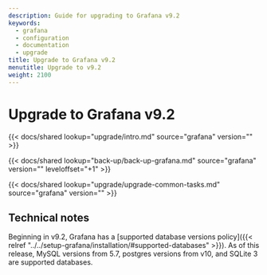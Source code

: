 ```yaml
---
description: Guide for upgrading to Grafana v9.2
keywords:
  - grafana
  - configuration
  - documentation
  - upgrade
title: Upgrade to Grafana v9.2
menutitle: Upgrade to v9.2
weight: 2100
---
```


# Upgrade to Grafana v9.2

{{< docs/shared lookup="upgrade/intro.md" source="grafana" version="<GRAFANA VERSION>" >}}

{{< docs/shared lookup="back-up/back-up-grafana.md" source="grafana" version="<GRAFANA VERSION>" leveloffset="+1" >}}

{{< docs/shared lookup="upgrade/upgrade-common-tasks.md" source="grafana" version="<GRAFANA VERSION>" >}}

## Technical notes

Beginning in v9.2, Grafana has a [supported database versions policy]({{< relref "../../setup-grafana/installation/#supported-databases" >}}). As of this release, MySQL versions from 5.7, postgres versions from v10, and SQLite 3 are supported databases.
